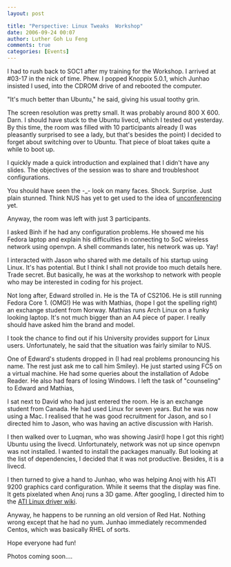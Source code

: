 ```yaml
---
layout: post

title: "Perspective: Linux Tweaks  Workshop"
date: 2006-09-24 00:07
author: Luther Goh Lu Feng
comments: true
categories: [Events]
---
```

I had to rush back to SOC1 after my training for the Workshop. I arrived at #03-17 in the nick of time. Phew. I popped Knoppix 5.0.1, which Junhao insisted I used, into the CDROM drive of and rebooted the computer.

"It's much better than Ubuntu," he said, giving his usual toothy grin.

The screen resolution was pretty small. It was probably around 800 X 600. Darn. I should have stuck to the Ubuntu livecd, which I tested out yesterday. By this time, the room was filled with 10 participants already (I was pleasantly surprised to see a lady, but that's besides the point) I decided to forget about switching over to Ubuntu. That piece of bloat takes quite a while to boot up.

I quickly made a quick introduction and explained that I didn't have any slides. The objectives of the session was to share and troubleshoot configurations.

You should have seen the -_- look on many faces. Shock. Surprise. Just plain stunned. Think NUS has yet to get used to the idea of <a title="unconferencing" href="http://money.cnn.com/2006/06/05/technology/business2_unconference0606/">unconferencing</a> yet.

Anyway, the room was left with just 3 participants.

I asked Binh if he had any configuration problems. He showed me his Fedora laptop and explain his difficulties in connecting to SoC wireless network using openvpn. A shell commands later, his network was up. Yay!

I interacted with Jason who shared with me details of his startup using Linux. It's has potential. But I think I shall not provide too much details here. Trade secret. But basically, he was at the workshop to network with people who may be interested in coding for his project.

Not long after, Edward strolled in. He is the TA of CS2106. He is still running Fedora Core 1. (OMG!) He was with Mathias, (hope I got the spelling right) an exchange student from Norway. Mathias runs Arch Linux on a funky looking laptop. It's not much bigger than an A4 piece of paper. I really should have asked him the brand and model.

I took the chance to find out if his University provides support for Linux users. Unfortunately, he said that the situation was fairly similar to NUS.

One of Edward's students dropped in (I had real problems pronouncing his name. The rest just ask me to call him Smiley). He just started using FC5 on a virtual machine. He had some queries about the installation of Adobe Reader. He also had fears of losing Windows. I left the task of "counseling" to Edward and Mathias,

I sat next to David who had just entered the room. He is an exchange student from Canada. He had used Linux for seven years. But he was now using a Mac. I realised that he was good recruitment for Jason, and so I directed him to Jason, who was having an active discussion with Harish.

I then walked over to Luqman, who was showing Jasir(I hope I got this right) Ubuntu using the livecd. Unfortunately, network was not up since openvpn was not installed. I wanted to install the packages manually. But looking at the list of dependencies, I decided that it was not productive. Besides, it is a livecd.

I then turned to give a hand to Junhao, who was helping Anoj with his ATI 9200 graphics card configuration. While it seems that the display was fine. It gets pixelated when Anoj runs a 3D game. After googling, I directed him to the <a title="ATI Linux driver wiki" href="http://wiki.cchtml.com/index.php/Main_Page">ATI Linux driver wiki</a>.

Anyway, he happens to be running an old version of Red Hat. Nothing wrong except that he had no yum. Junhao immediately recommended Centos, which was basically RHEL of sorts.

Hope everyone had fun!

Photos coming soon....
